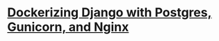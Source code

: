# [Dockerizing Django with Postgres, Gunicorn, and Nginx](https://testdriven.io/blog/dockerizing-django-with-postgres-gunicorn-and-nginx/)

